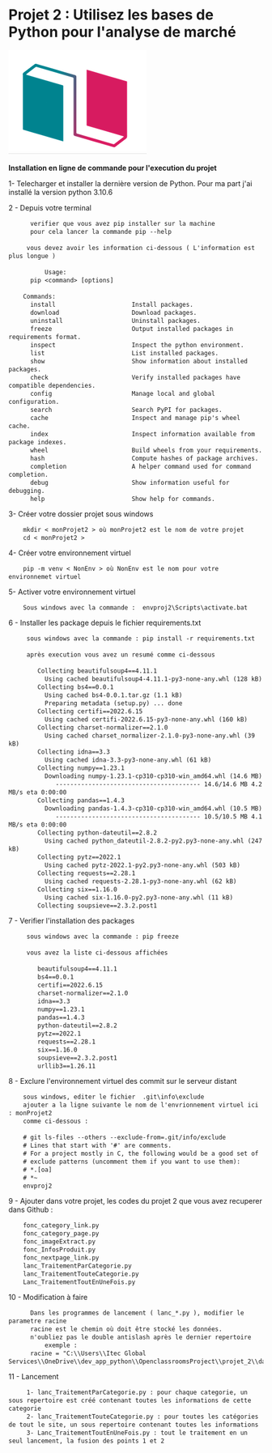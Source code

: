 # Projet 2 : Utilisez les bases de Python pour l'analyse de marché

![logo.png](logo.png)

**Installation en ligne de commande pour l'execution du projet**
  
1- Telecharger et installer la dernière version de Python.
		 Pour ma part j'ai installé la version python 3.10.6
		 
2 - Depuis votre terminal   

          verifier que vous avez pip installer sur la machine
          pour cela lancer la commande pip --help 
		 
		 vous devez avoir les information ci-dessous ( L'information est plus longue )

			  Usage:
		  pip <command> [options]

		Commands:
		  install                     Install packages.
		  download                    Download packages.
		  uninstall                   Uninstall packages.
		  freeze                      Output installed packages in requirements format.
		  inspect                     Inspect the python environment.
		  list                        List installed packages.
		  show                        Show information about installed packages.
		  check                       Verify installed packages have compatible dependencies.
		  config                      Manage local and global configuration.
		  search                      Search PyPI for packages.
		  cache                       Inspect and manage pip's wheel cache.
		  index                       Inspect information available from package indexes.
		  wheel                       Build wheels from your requirements.
		  hash                        Compute hashes of package archives.
		  completion                  A helper command used for command completion.
		  debug                       Show information useful for debugging.
		  help                        Show help for commands.

3- Créer votre dossier projet sous windows
	     
		mkdir < monProjet2 > où monProjet2 est le nom de votre projet
		cd < monProjet2 > 
		
	
4- Créer votre environnement virtuel
	  
	    pip -m venv < NonEnv > où NonEnv est le nom pour votre environnemet virtuel
		
5- Activer votre environnement virtuel
	    
		Sous windows avec la commande :  envproj2\Scripts\activate.bat
		
6 - Installer les package depuis le fichier requirements.txt
	 
		 sous windows avec la commande : pip install -r requirements.txt
		 
		 après execution vous avez un resumé comme ci-dessous

            Collecting beautifulsoup4==4.11.1
              Using cached beautifulsoup4-4.11.1-py3-none-any.whl (128 kB)
            Collecting bs4==0.0.1
              Using cached bs4-0.0.1.tar.gz (1.1 kB)
              Preparing metadata (setup.py) ... done
            Collecting certifi==2022.6.15
              Using cached certifi-2022.6.15-py3-none-any.whl (160 kB)
            Collecting charset-normalizer==2.1.0
              Using cached charset_normalizer-2.1.0-py3-none-any.whl (39 kB)
            Collecting idna==3.3
              Using cached idna-3.3-py3-none-any.whl (61 kB)
            Collecting numpy==1.23.1
              Downloading numpy-1.23.1-cp310-cp310-win_amd64.whl (14.6 MB)
                 ---------------------------------------- 14.6/14.6 MB 4.2 MB/s eta 0:00:00
            Collecting pandas==1.4.3
              Downloading pandas-1.4.3-cp310-cp310-win_amd64.whl (10.5 MB)
                 ---------------------------------------- 10.5/10.5 MB 4.1 MB/s eta 0:00:00
            Collecting python-dateutil==2.8.2
              Using cached python_dateutil-2.8.2-py2.py3-none-any.whl (247 kB)
            Collecting pytz==2022.1
              Using cached pytz-2022.1-py2.py3-none-any.whl (503 kB)
            Collecting requests==2.28.1
              Using cached requests-2.28.1-py3-none-any.whl (62 kB)
            Collecting six==1.16.0
              Using cached six-1.16.0-py2.py3-none-any.whl (11 kB)
            Collecting soupsieve==2.3.2.post1
	    
		 
7 - Verifier l'installation des packages 
	 
		 sous windows avec la commande : pip freeze
		 
		 vous avez la liste ci-dessous affichées
		 
            beautifulsoup4==4.11.1
            bs4==0.0.1
            certifi==2022.6.15
            charset-normalizer==2.1.0
            idna==3.3
            numpy==1.23.1
            pandas==1.4.3
            python-dateutil==2.8.2
            pytz==2022.1
            requests==2.28.1
            six==1.16.0
            soupsieve==2.3.2.post1
            urllib3==1.26.11
	
8 - Exclure l'environnement virtuel des commit sur le serveur distant 
	
		sous windows, editer le fichier  .git\info\exclude 
		ajouter a la ligne suivante le nom de l'envrionnement virtuel ici : monProjet2
		comme ci-dessous :
		
		# git ls-files --others --exclude-from=.git/info/exclude
		# Lines that start with '#' are comments.
		# For a project mostly in C, the following would be a good set of
		# exclude patterns (uncomment them if you want to use them):
		# *.[oa]
		# *~
		envproj2
		

9 - Ajouter dans votre projet, les codes du projet 2 que vous avez recuperer dans Github :
		
		fonc_category_link.py
		fonc_category_page.py
		fonc_imageExtract.py
		fonc_InfosProduit.py
		fonc_nextpage_link.py
		lanc_TraitementParCategorie.py
		lanc_TraitementTouteCategorie.py
		Lanc_TraitementToutEnUneFois.py
	     
	
10 -  Modification à faire 

		  Dans les programmes de lancement ( lanc_*.py ), modifier le parametre racine 
		  racine est le chemin où doit être stocké les données.
		  n'oubliez pas le double antislash après le dernier repertoire
              exemple : 
		  racine = "C:\\Users\\Itec Global Services\\OneDrive\\dev_app_python\\OpenclassroomsProject\\projet_2\\data\\"
		  
11 - Lancement 
	
		 1- lanc_TraitementParCategorie.py : pour chaque categorie, un sous repertoire est créé contenant toutes les informations de cette categorie
		 2- lanc_TraitementTouteCategorie.py : pour toutes les catégories de tout le site, un sous repertoire contenant toutes les informations
		 3- Lanc_TraitementToutEnUneFois.py : tout le traitement en un seul lancement, la fusion des points 1 et 2 
